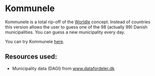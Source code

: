 # Kommunele

Kommunele is a total rip-off of the [Worldle](https://github.com/teuteuf/worldle) concept. Instead of countries this version allows the user to guess one of the 98 (actually 99) Danish municipalities. You can guess a new municipality every day.

You can try Kommunele [here](https://kommunele.askefc.net).

## Resources used:
* Municipality data (DAGI) from www.datafordeler.dk
